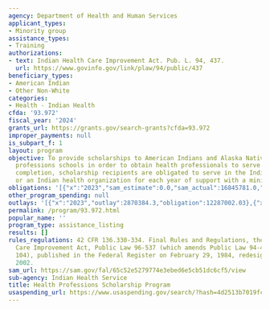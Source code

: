```yaml
---
agency: Department of Health and Human Services
applicant_types:
- Minority group
assistance_types:
- Training
authorizations:
- text: Indian Health Care Improvement Act. Pub. L. 94, 437.
  url: https://www.govinfo.gov/link/plaw/94/public/437
beneficiary_types:
- American Indian
- Other Non-White
categories:
- Health - Indian Health
cfda: '93.972'
fiscal_year: '2024'
grants_url: https://grants.gov/search-grants?cfda=93.972
improper_payments: null
is_subpart_f: 1
layout: program
objective: To provide scholarships to American Indians and Alaska Natives at health
  professions schools in order to obtain health professionals to serve Indians.  Upon
  completion, scholarship recipients are obligated to serve in the Indian Health Service
  or an Indian health organization for each year of support with a minimum of 2 years.
obligations: '[{"x":"2023","sam_estimate":0.0,"sam_actual":16845781.0,"usa_spending_actual":12287002.03},{"x":"2024","sam_estimate":0.0,"sam_actual":18692338.0,"usa_spending_actual":141297.5},{"x":"2025","sam_estimate":0.0,"sam_actual":18000000.0,"usa_spending_actual":-5010316.14}]'
other_program_spending: null
outlays: '[{"x":"2023","outlay":2870384.3,"obligation":12287002.03},{"x":"2024","outlay":542645.58,"obligation":141297.5},{"x":"2025","outlay":22628.5,"obligation":-5010316.14}]'
permalink: /program/93.972.html
popular_name: ''
program_type: assistance_listing
results: []
rules_regulations: 42 CFR 136.330-334. Final Rules and Regulations, the Indian Health
  Care Improvement Act, Public Law 96-537 (which amends Public Law 94-437, Section
  104), published in the Federal Register on February 29, 1984, redesignated May 17,
  2002.
sam_url: https://sam.gov/fal/65c52e5279774e3ebed6e5cb51dc6cf5/view
sub-agency: Indian Health Service
title: Health Professions Scholarship Program
usaspending_url: https://www.usaspending.gov/search/?hash=4d2513b7019fc3cd27ff6a70a33fcee7
---
```

